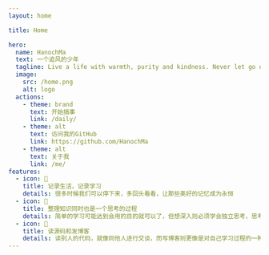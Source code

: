 ```yaml
---
layout: home

title: Home

hero:
  name: HanochMa
  text: 一个追风的少年
  tagline: Live a life with warmth, purity and kindness. Never let go of love and freedom.
  image:
    src: /home.png
    alt: logo
  actions:
    - theme: brand
      text: 开始搞事
      link: /daily/
    - theme: alt
      text: 访问我的GitHub
      link: https://github.com/HanochMa
    - theme: alt
      text: 关于我
      link: /me/
features:
  - icon: 🍫 
    title: 记录生活，记录学习
    details: 很多时候我们可以停下来，多回头看看，让那些美好的记忆成为永恒
  - icon: 🍉
    title: 整理知识同时也是一个思考的过程
    details: 简单的学习可能达到会用的目的就可以了，但想深入则必须学会独立思考，思考技术背后的设计思路和本质，让学习更有深度
  - icon: 🍋
    title: 读源码和发博客
    details: 读别人的代码，就像同他人进行交谈，而写博客则更像是对自己学习过程的一种复盘，温故而知新
---
```


<script setup>
import TimeCalculator from '../src/components/TimeCalculator.vue'
</script>

<TimeCalculator />